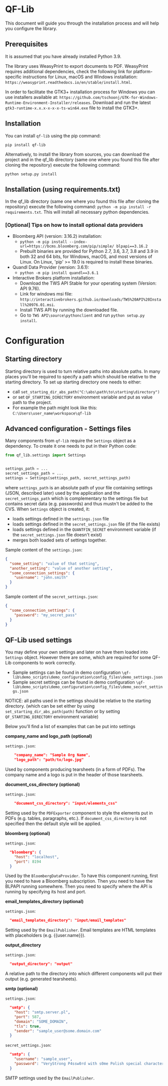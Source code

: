 # QF-Lib
This document will guide you through the installation process and will help you configure the library.

## Prerequisites
It is assumed that you have already installed Python 3.9.

The library uses WeasyPrint to export documents to PDF. WeasyPrint requires additional dependencies, check the 
following link for platform-specific instructions for Linux, macOS and Windows installation:
`https://weasyprint.readthedocs.io/en/stable/install.html`.

In order to facilitate the GTK3+ installation process for Windows you can use installers available at:
`https://github.com/tschoonj/GTK-for-Windows-Runtime-Environment-Installer/releases`. Download and run the latest 
`gtk3-runtime-x.x.x-x-x-x-ts-win64.exe` file to install the GTK3+.

## Installation
You can install `qf-lib` using the pip command:

```pip install qf-lib```
 
Alternatively, to install the library from sources, you can download the project and in the qf_lib directory 
(same one where you found this file after cloning the repository) execute the following command:

```python setup.py install```

## Installation (using requirements.txt)
In the qf_lib directory (same one where you found this file after cloning the repository) execute the following command:
`python -m pip install -r requirements.txt`. This will install all necessary python dependencies.


### [Optional] Tips on how to install optional data providers
* Bloomberg API (version: 3.16.2) installation:
    * `python -m pip install --index-url=https://bcms.bloomberg.com/pip/simple/ blpapi==3.16.2`
    * Prebuilt binaries are provided for Python 2.7, 3.6, 3.7, 3.8 and 3.9 in both 32 and 64 bits, for Windows, macOS, 
    and most versions of Linux. On Linux, 'pip' >= 19.0 is required to install these binaries.
 * Quandl Data Provider (version: 3.6.1):
    * `python -m pip install quandl==3.6.1`
 * Interactive Brokers platform installation:
    * Download the TWS API Stable for your operating system (Version: API 9.76).
    * Link for windows msi file: `http://interactivebrokers.github.io/downloads/TWS%20API%20Install%20976.01.msi`.
    * Install TWS API by running the downloaded file.
    * Go to `TWS API\source\pythonclient` and run `python setup.py install`.
  

# Configuration
## Starting directory
Starting directory is used to turn relative paths into absolute paths. In many places you'll be required to specify
a path which should be relative to the starting directory. To set up starting directory one needs to either:
- call `set_starting_dir_abs_path("C:\abs\path\to\starting\directory")`
- or set `QF_STARTING_DIRECTORY` environment variable and put as value path to the project. 
- For example the path might look like this: `C:\Users\user_name\workspace\qf-lib`

## Advanced configuration - Settings files
Many components from `qf-lib` require the `Settings` object as a dependency. To create it one needs to put in their Python code:
```python
from qf_lib.settings import Settings


settings_path = ...
secret_settings_path = ...
settings = Settings(settings_path, secret_settings_path)
```  
where `settings_path` is an absolute path of your file containing settings (JSON, described later) used
by the application and the `secret_settings_path` which is complementary to the settings file but contains secret data
(e.g. passwords) and thus mustn't be added to the CVS. When `Settings` object is created, it:
- loads settings defined in the `settings.json` file
- loads settings defined in the `secret_settings.json` file (if the file exists)
- loads settings defined in the `QUANTFIN_SECRET` environment variable (if the `secret_settings.json` file doesn't exist)
- merges both loaded sets of settings together.

Sample content of the `settings.json`:
```json
{
  "some_setting": "value of that setting",
  "another_setting": "value of another setting",
  "some_connection_settings": {
    "username": "john.smith"
  }
}
```

Sample content of the `secret_settings.json`:
```json
{
  "some_connection_settings": {
    "password": "my_secret_pass"
  }
}
```

## QF-Lib used settings
You may define your own settings and later on have them loaded into `Settings` object. However there are some, which are
required for some QF-Lib components to work correctly.

- Sample settings can be found in demo configuration `\qf-lib\demo_scripts\demo_configuration\config_files\demo_settings.json`
- Sample secret settings can be found in demo configuration `\qf-lib\demo_scripts\demo_configuration\config_files\demo_secret_settings.json`


NOTICE: all paths used in the settings should be relative to the starting directory. (which can be set either by using
`set_starting_dir_abs_path(path)` function or by setting `QF_STARTING_DIRECTORY` environment variable)

Below you'll find a list of examples that can be put into settings

**company_name and logo_path (optional)**

`settings.json`:
```json
    "company_name": "Sample Org Name",
    "logo_path": "path/to/logo.jpg"
```
Used by components producing tearsheets (in a form of PDFs). The company name and a logo is put in the header of those
tearsheets.

**document_css_directory (optional)**

`settings.json`:
```json
    "document_css_directory": "input/elements_css"
```
Setting used by the `PDFExporter` component to style the elements put in PDFs (e.g. tables, paragraphs, etc.).
If `document_css_directory` is not specified then the default style will be applied.

**bloomberg (optional)**

`settings.json`:
```json
  "bloomberg": {
    "host": "localhost",
    "port": 8194
  }
```

Used by the `BloombergDataProvider`. To have this component running, first you need to have a Bloomberg subscription.
Then you need to have the BLPAPI running somewhere. Then you need to specify where the API is running by specifying its
host and port.

**email_templates_directory (optional)**

`settings.json`:
```json
  "email_templates_directory": "input/email_templates"
```

Setting used by the `EmailPublisher`. Email templates are HTML templates with placeholders (e.g. {{user.name}}).

**output_directory**

`settings.json`:
```json
  "output_directory": "output"
```
A relative path to the directory into which different components will put their output (e.g. generated tearsheets).

**smtp (optional)**

`settings.json`:
```json
  "smtp": {
    "host": "smtp.server.pl",
    "port": 587,
    "domain": "SOME_DOMAIN",
    "tls": true,
    "sender": "sample_user@some.domain.com"
  }
```

`secret_settings.json`:
```json
  "smtp": {
    "username": "sample_user",
    "password": "VeryStrong P4ssw0rd with s0me Polish special characters (to confuse the hacker)"
  }
```
SMTP settings used by the `EmailPublisher`.
